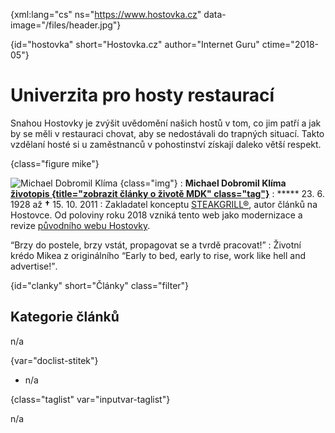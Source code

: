 
{xml:lang="cs" ns="https://www.hostovka.cz" data-image="/files/header.jpg"}

{id="hostovka" short="Hostovka.cz" author="Internet Guru" ctime="2018-05"}

# Univerzita pro hosty restaurací

Snahou Hostovky je zvýšit uvědomění našich hostů v tom, co jim patří a jak by se měli v restauraci chovat, aby se nedostávali do trapných situací. Takto vzdělaní hosté si u zaměstnanců v pohostinství získají daleko větší respekt.

{class="figure mike"}

![Michael Dobromil Klíma][1] {class="img"}
:   **Michael Dobromil Klíma [životopis {title="zobrazit články o životě MDK" class="tag"}][2]**
:   ***** 23. 6. 1928 až **†** 15. 10. 2011
:   Zakladatel konceptu [STEAKGRILL®][3], autor článků na Hostovce. Od poloviny roku 2018 vzniká tento web jako modernizace a revize [původního webu Hostovky][4].

<q>Brzy do postele, brzy vstát, propagovat se a tvrdě pracovat!</q>
:   Životní krédo Mikea z originálního <q xml:lang="en">Early to bed, early to rise, work like hell and advertise!</q>.

{id="clanky" short="Články" class="filter"}

## Kategorie článků

n/a

{var="doclist-stitek"}

  * n/a

{class="taglist" var="inputvar-taglist"}

n/a

 [1]: /files/preview/klima.jpg
 [2]: ?clanky=zivotopis#clanky-seznam
 [3]: https://www.steakgrill.cz
 [4]: http://2017.hostovka.cz

